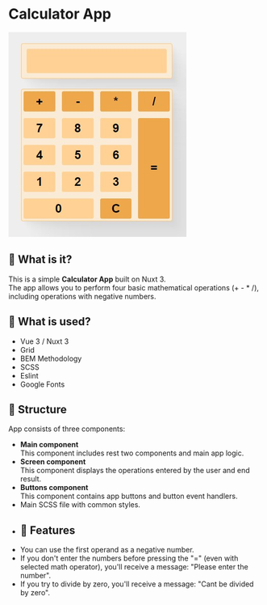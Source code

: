 # Calculator App
![App](~/../public/App.jpg)
## :pushpin: What is it?
This is a simple <strong>Calculator App</strong> built on Nuxt 3.<br>
The app allows you to perform four basic mathematical operations (+ - * /), including operations with negative numbers.
## :pushpin: What is used?
+ Vue 3 / Nuxt 3
+ Grid
+ BEM Methodology
+ SCSS
+ Eslint
+ Google Fonts
## :pushpin: Structure
App consists of three components:
+ **Main component**<br>
    This component includes rest two components and main app logic.
+ **Screen component**<br>
    This component displays the operations entered by the user and end result.
+ **Buttons component**<br>
    This component contains app buttons and button event handlers.
+ Main SCSS file with common styles.
+ ## :pushpin: Features
+ You can use the first operand as a negative number.
+ If you don't enter the numbers before pressing the "=" (even with selected math operator), you'll receive a message: "Please enter the number".
+ If you try to divide by zero, you'll receive a message: "Cant be divided by zero".